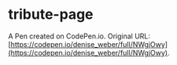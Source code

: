 # tribute-page

A Pen created on CodePen.io. Original URL: [https://codepen.io/denise_weber/full/NWgjOwy](https://codepen.io/denise_weber/full/NWgjOwy).


